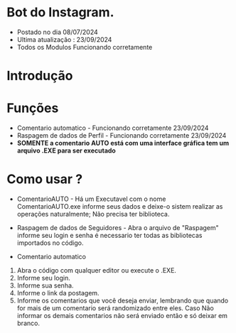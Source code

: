 # Bot do Instagram.

* Postado no dia 08/07/2024
* Ultima atualização : 23/09/2024
* Todos os Modulos Funcionando corretamente

# Introdução

# Funções
* Comentario automatico - Funcionando corretamente 23/09/2024
* Raspagem de dados de Perfil - Funcionando corretamente 23/09/2024
* **SOMENTE a comentario AUTO está com uma interface gráfica tem um arquivo .EXE para ser executado**


# Como usar ?
* ComentarioAUTO - Há um Executavel com o nome ComentarioAUTO.exe informe seus dados e deixe-o sistem realizar as operações naturalmente; Não precisa ter biblioteca.
* Raspagem de dados de Seguidores - Abra o arquivo de "Raspagem" informe seu login e senha é necessario ter todas as bibliotecas importados no código. 


* Comentario automatico
1. Abra o código com qualquer editor ou execute o .EXE.
2. Informe seu login.
3. Informe sua senha.
4. Informe o link da postagem.
5. Informe os comentarios que você deseja enviar, lembrando que quando for mais de um comentario será randomizado entre eles.
    Caso Não informar os demais comentarios não será enviado então e só deixar em branco.
